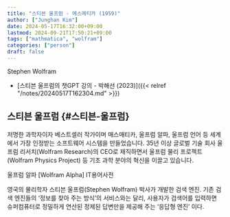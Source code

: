 ```yaml
---
title: "스티븐 울프럼 - 메스메티카 (1959)"
author: ["Junghan Kim"]
date: 2024-05-17T16:32:00+09:00
lastmod: 2024-09-21T17:50:21+09:00
tags: ["mathmatica", "wolfram"]
categories: ["person"]
draft: false
---
```


Stephen Wolfram

-   [스티븐 울프럼의 챗GPT 강의 - 박해선 (2023)]({{< relref "/notes/20240517T162304.md" >}})


## 스티븐 울프럼 {#스티븐-울프럼}

저명한 과학자이자 베스트셀러 작가이며 매스매티카, 울프럼 알파, 울프럼 언어 등 세계에서 가장 인정받는 소프트웨어 시스템을 만들었습니다. 35년 이상 글로벌 기술 회사 울프럼 리서치(Wolfram Research)의 CEO로 재직하면서 울프럼 물리 프로젝트(Wolfram Physics Project) 등 기초 과학 분야의 혁신을 이끌고 있습니다.

울프럼 알파 [Wolfram Alpha] IT용어사전

영국의 물리학자 스티븐 울프럼(Stephen Wolfram) 박사가 개발한 검색 엔진. 기존 검색 엔진들의 ‘정보를 찾아 주는 방식’의 서비스와는 달리, 사용자가 검색어를 입력하면 슈퍼컴퓨터로 정밀하게 연산된 정제된 답변만을 제공해 주는 ‘응답형 엔진’ 이다.

